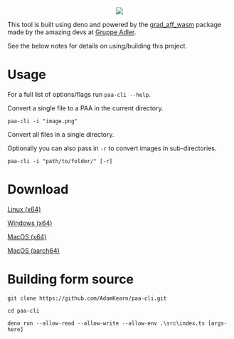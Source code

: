 <div align="center">
  <img src="https://github.com/AdamKearn/deno-paa/assets/30593259/2bdb3d6f-5849-4936-8efe-baa1621b60d0" />
</div>

This tool is built using deno and powered by the [grad_aff_wasm](https://github.com/gruppe-adler/grad_aff_wasm) package made by the amazing devs at [Gruppe Adler](https://github.com/gruppe-adler).

See the below notes for details on using/building this project.

# Usage
For a full list of options/flags run `paa-cli --help`.

Convert a single file to a PAA in the current directory.
```
paa-cli -i "image.png"
```
Convert all files in a single directory.

Optionally you can also pass in `-r` to convert images in sub-directories. 
```
paa-cli -i "path/to/folder/" [-r]
```

# Download
[Linux (x64)]()

[Windows (x64)]()

[MacOS (x64)]()

[MacOS (aarch64)]()

# Building form source
```
git clone https://github.com/AdamKearn/paa-cli.git

cd paa-cli

deno run --allow-read --allow-write --allow-env .\src\index.ts [args-here]
```